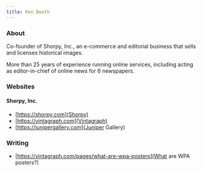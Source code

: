 ```yaml
---
title: Ken Booth
---
```


### About
Co-founder of Shorpy, Inc., an e-commerce and editorial business that sells and licenses historical images.

More than 25 years of experience running online services, including acting as editor-in-chief of online news for 6 newspapers.

### Websites
#### Shorpy, Inc.
* [https://shorpy.com](Shorpy)
* [https://vintagraph.com](Vintagraph)
* [https://junipergallery.com](Juniper Gallery)

### Writing
* [https://vintagraph.com/pages/what-are-wpa-posters](What are WPA posters?)
